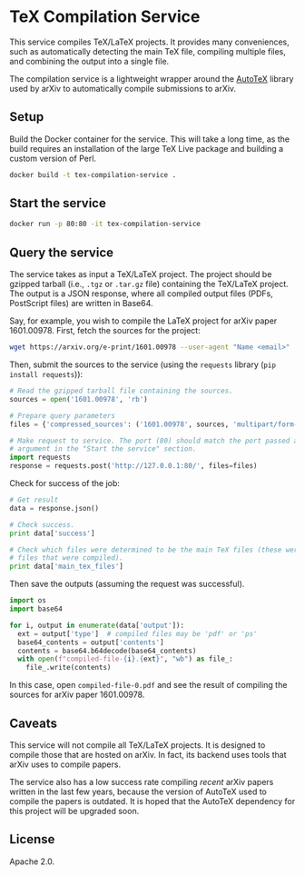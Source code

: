 # TeX Compilation Service

This service compiles TeX/LaTeX projects. It provides many conveniences, such as 
automatically detecting the main TeX file, compiling multiple files, and 
combining the output into a single file.

The compilation service is a lightweight wrapper around the 
[AutoTeX](https://metacpan.org/pod/TeX::AutoTeX) library used by arXiv to 
automatically compile submissions to arXiv.

## Setup

Build the Docker container for the service. This will take a long time, as the 
build requires an installation of the large TeX Live package and building a 
custom version of Perl.

```bash
docker build -t tex-compilation-service .
```

## Start the service

```bash
docker run -p 80:80 -it tex-compilation-service
```

## Query the service

The service takes as input a TeX/LaTeX project. The project should be gzipped 
tarball (i.e., `.tgz` or `.tar.gz` file) containing the TeX/LaTeX project.  The 
output is a JSON response, where all compiled output files (PDFs, PostScript 
files) are written in Base64.

Say, for example, you wish to compile the LaTeX project for arXiv paper 
1601.00978. First, fetch the sources for the project:

```bash
wget https://arxiv.org/e-print/1601.00978 --user-agent "Name <email>"
```

Then, submit the sources to the service (using the `requests` library (`pip 
install requests`)):

```python
# Read the gzipped tarball file containing the sources.
sources = open('1601.00978', 'rb')

# Prepare query parameters
files = {'compressed_sources': ('1601.00978', sources, 'multipart/form-data')}

# Make request to service. The port (80) should match the port passed as an
# argument in the "Start the service" section.
import requests
response = requests.post('http://127.0.0.1:80/', files=files)
```

Check for success of the job:
```python
# Get result
data = response.json()

# Check success.
print data['success']

# Check which files were determined to be the main TeX files (these were the TeX 
# files that were compiled).
print data['main_tex_files']
```

Then save the outputs (assuming the request was successful).

```python
import os
import base64

for i, output in enumerate(data['output']):
  ext = output['type']  # compiled files may be 'pdf' or 'ps'
  base64_contents = output['contents']
  contents = base64.b64decode(base64_contents)
  with open(f"compiled-file-{i}.{ext}", "wb") as file_:
    file_.write(contents)
```

In this case, open `compiled-file-0.pdf` and see the result of compiling the 
sources for arXiv paper 1601.00978.

## Caveats

This service will not compile all TeX/LaTeX projects. It is designed to compile 
those that are hosted on arXiv. In fact, its backend uses tools that arXiv uses 
to compile papers.

The service also has a low success rate compiling _recent_ arXiv papers written 
in the last few years, because the version of AutoTeX used to compile the papers 
is outdated. It is hoped that the AutoTeX dependency for this project will be 
upgraded soon.

## License

Apache 2.0.
